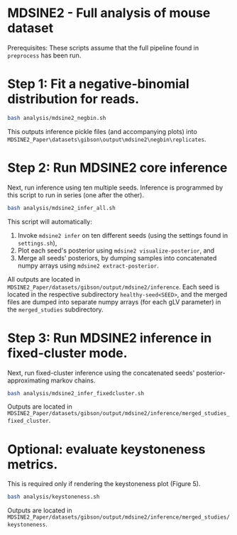 # MDSINE2 - Full analysis of mouse dataset

Prerequisites: These scripts assume that the full pipeline found in `preprocess` has been run.

# Step 1: Fit a negative-binomial distribution for reads.

```bash
bash analysis/mdsine2_negbin.sh
```

This outputs inference pickle files (and accompanying plots) into
`MDSINE2_Paper\datasets\gibson\output\mdsine2\negbin\replicates`.


# Step 2: Run MDSINE2 core inference

Next, run inference using ten multiple seeds. 
Inference is programmed by this script to run in series (one after the other).

```bash
bash analysis/mdsine2_infer_all.sh
```

This script will automatically:
1. Invoke `mdsine2 infer` on ten different seeds (using the settings found in `settings.sh`),
2. Plot each seed's posterior using `mdsine2 visualize-posterior`, and
3. Merge all seeds' posteriors, by dumping samples into concatenated numpy arrays using `mdsine2 extract-posterior`.

All outputs are located in `MDSINE2_Paper/datasets/gibson/output/mdsine2/inference`.
Each seed is located in the respective subdirectory `healthy-seed<SEED>`,
and the merged files are dumped into separate numpy arrays (for each gLV parameter) 
in the `merged_studies` subdirectory.

# Step 3: Run MDSINE2 inference in fixed-cluster mode.

Next, run fixed-cluster inference using the concatenated seeds' posterior-approximating markov chains.

```bash
bash analysis/mdsine2_infer_fixedcluster.sh
```

Outputs are located in `MDSINE2_Paper/datasets/gibson/output/mdsine2/inference/merged_studies_fixed_cluster`.

# Optional: evaluate keystoneness metrics.

This is required only if rendering the keystoneness plot (Figure 5).

```bash
bash analysis/keystoneness.sh
```

Outputs are located in `MDSINE2_Paper/datasets/gibson/output/mdsine2/inference/merged_studies/keystoneness`.

